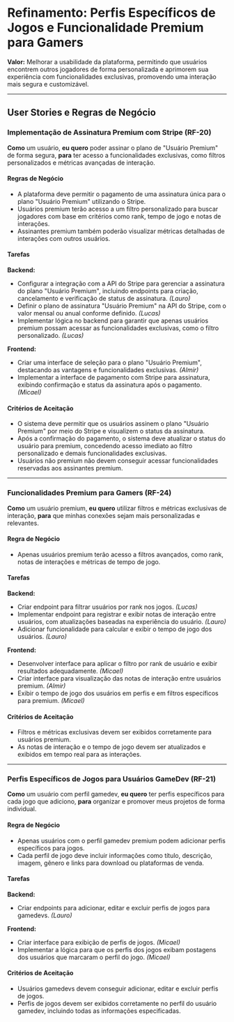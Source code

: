 # Refinamento: Perfis Específicos de Jogos e Funcionalidade Premium para Gamers

**Valor:** Melhorar a usabilidade da plataforma, permitindo que usuários encontrem outros jogadores de forma personalizada e aprimorem sua experiência com funcionalidades exclusivas, promovendo uma interação mais segura e customizável.

---

## User Stories e Regras de Negócio

### Implementação de Assinatura Premium com Stripe (RF-20)

**Como** um usuário, **eu quero** poder assinar o plano de "Usuário Premium" de forma segura, **para** ter acesso a funcionalidades exclusivas, como filtros personalizados e métricas avançadas de interação.

#### Regras de Negócio
- A plataforma deve permitir o pagamento de uma assinatura única para o plano "Usuário Premium" utilizando o Stripe.
- Usuários premium terão acesso a um filtro personalizado para buscar jogadores com base em critérios como rank, tempo de jogo e notas de interações.
- Assinantes premium também poderão visualizar métricas detalhadas de interações com outros usuários.

#### Tarefas

**Backend:**
- Configurar a integração com a API do Stripe para gerenciar a assinatura do plano "Usuário Premium", incluindo endpoints para criação, cancelamento e verificação de status de assinatura. *(Lauro)*
- Definir o plano de assinatura "Usuário Premium" na API do Stripe, com o valor mensal ou anual conforme definido. *(Lucas)*
- Implementar lógica no backend para garantir que apenas usuários premium possam acessar as funcionalidades exclusivas, como o filtro personalizado. *(Lucas)*

**Frontend:**
- Criar uma interface de seleção para o plano "Usuário Premium", destacando as vantagens e funcionalidades exclusivas. *(Almir)*
- Implementar a interface de pagamento com Stripe para assinatura, exibindo confirmação e status da assinatura após o pagamento. *(Micael)*

#### Critérios de Aceitação
- O sistema deve permitir que os usuários assinem o plano "Usuário Premium" por meio do Stripe e visualizem o status da assinatura.
- Após a confirmação do pagamento, o sistema deve atualizar o status do usuário para premium, concedendo acesso imediato ao filtro personalizado e demais funcionalidades exclusivas.
- Usuários não premium não devem conseguir acessar funcionalidades reservadas aos assinantes premium.

---

### Funcionalidades Premium para Gamers (RF-24)

**Como** um usuário premium, **eu quero** utilizar filtros e métricas exclusivas de interação, **para** que minhas conexões sejam mais personalizadas e relevantes.

#### Regra de Negócio
- Apenas usuários premium terão acesso a filtros avançados, como rank, notas de interações e métricas de tempo de jogo.

#### Tarefas

**Backend:**
- Criar endpoint para filtrar usuários por rank nos jogos. *(Lucas)*
- Implementar endpoint para registrar e exibir notas de interação entre usuários, com atualizações baseadas na experiência do usuário. *(Lauro)*
- Adicionar funcionalidade para calcular e exibir o tempo de jogo dos usuários. *(Lauro)*

**Frontend:**
- Desenvolver interface para aplicar o filtro por rank de usuário e exibir resultados adequadamente. *(Micael)*
- Criar interface para visualização das notas de interação entre usuários premium. *(Almir)*
- Exibir o tempo de jogo dos usuários em perfis e em filtros específicos para premium. *(Micael)*

#### Critérios de Aceitação
- Filtros e métricas exclusivas devem ser exibidos corretamente para usuários premium.
- As notas de interação e o tempo de jogo devem ser atualizados e exibidos em tempo real para as interações.

---

### Perfis Específicos de Jogos para Usuários GameDev (RF-21)

**Como** um usuário com perfil gamedev, **eu quero** ter perfis específicos para cada jogo que adiciono, **para** organizar e promover meus projetos de forma individual.

#### Regra de Negócio
- Apenas usuários com o perfil gamedev premium podem adicionar perfis específicos para jogos.
- Cada perfil de jogo deve incluir informações como título, descrição, imagem, gênero e links para download ou plataformas de venda.

#### Tarefas

**Backend:**
- Criar endpoints para adicionar, editar e excluir perfis de jogos para gamedevs. *(Lauro)*

**Frontend:**
- Criar interface para exibição de perfis de jogos. *(Micael)*
- Implementar a lógica para que os perfis dos jogos exibam postagens dos usuários que marcaram o perfil do jogo. *(Micael)*

#### Critérios de Aceitação
- Usuários gamedevs devem conseguir adicionar, editar e excluir perfis de jogos.
- Perfis de jogos devem ser exibidos corretamente no perfil do usuário gamedev, incluindo todas as informações especificadas.
